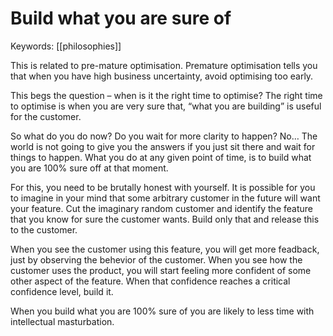 # Build what you are sure of
Keywords: [[philosophies]]

This is related to pre-mature optimisation. Premature optimisation tells you that when you have high business uncertainty, avoid optimising too early.

This begs the question – when is it the right time to optimise? The right time to optimise is when you are very sure that, “what you are building” is useful for the customer.

So what do you do now? Do you wait for more clarity to happen? No… The world is not going to give you the answers if you just sit there and wait for things to happen. What you do at any given point of time, is to build what you are 100% sure off at that moment.

For this, you need to be brutally honest with yourself. It is possible for you to imagine in your mind that some arbitrary customer in the future will want your feature. Cut the imaginary random customer and identify the feature that you know for sure the customer wants. Build only that and release this to the customer.

When you see the customer using this feature, you will get more feadback, just by observing the behevior of the customer. When you see how the customer uses the product, you will start feeling more confident of some other aspect of the feature. When that confidence reaches a critical confidence level, build it.

When you build what you are 100% sure of you are likely to less time with intellectual masturbation.